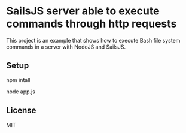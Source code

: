 # SailsJS server able to execute commands through http requests


This project is an example that shows how to execute Bash file system commands in a server with NodeJS and SailsJS.




## Setup

npm intall

node app.js


## License

MIT



